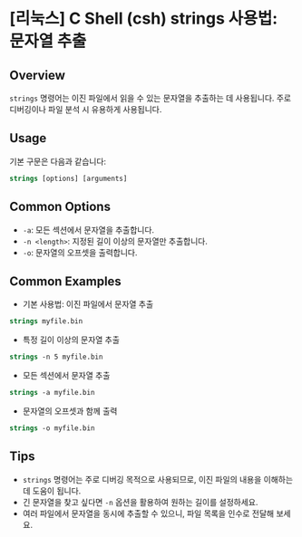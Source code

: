 # [리눅스] C Shell (csh) strings 사용법: 문자열 추출

## Overview
`strings` 명령어는 이진 파일에서 읽을 수 있는 문자열을 추출하는 데 사용됩니다. 주로 디버깅이나 파일 분석 시 유용하게 사용됩니다.

## Usage
기본 구문은 다음과 같습니다:
```csh
strings [options] [arguments]
```

## Common Options
- `-a`: 모든 섹션에서 문자열을 추출합니다.
- `-n <length>`: 지정된 길이 이상의 문자열만 추출합니다.
- `-o`: 문자열의 오프셋을 출력합니다.

## Common Examples
- 기본 사용법: 이진 파일에서 문자열 추출
```csh
strings myfile.bin
```

- 특정 길이 이상의 문자열 추출
```csh
strings -n 5 myfile.bin
```

- 모든 섹션에서 문자열 추출
```csh
strings -a myfile.bin
```

- 문자열의 오프셋과 함께 출력
```csh
strings -o myfile.bin
```

## Tips
- `strings` 명령어는 주로 디버깅 목적으로 사용되므로, 이진 파일의 내용을 이해하는 데 도움이 됩니다.
- 긴 문자열을 찾고 싶다면 `-n` 옵션을 활용하여 원하는 길이를 설정하세요.
- 여러 파일에서 문자열을 동시에 추출할 수 있으니, 파일 목록을 인수로 전달해 보세요.